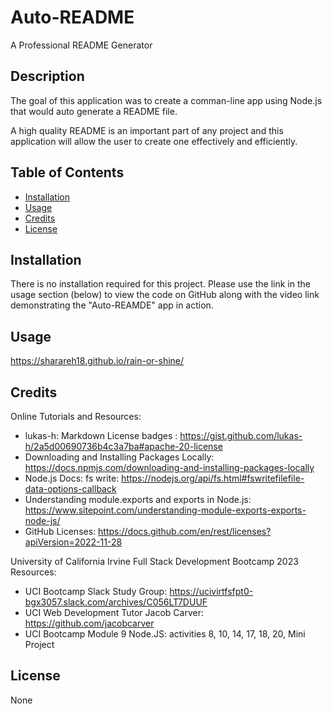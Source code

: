 # Auto-README
A Professional README Generator
## Description
The goal of this application was to create a comman-line app using Node.js that would auto generate a README file. 

A high quality README is an important part of any project and this application will allow the user to create one effectively and efficiently. 

## Table of Contents 

- [Installation](#installation)
- [Usage](#usage)
- [Credits](#credits)
- [License](#license)

## Installation

There is no installation required for this project. Please use the link in the usage section (below) to view the code on GitHub along with the video link demonstrating the "Auto-REAMDE" app in action.   

## Usage


https://sharareh18.github.io/rain-or-shine/



## Credits

Online Tutorials and Resources:

-  lukas-h: Markdown License badges : https://gist.github.com/lukas-h/2a5d00690736b4c3a7ba#apache-20-license
-  Downloading and Installing Packages Locally: https://docs.npmjs.com/downloading-and-installing-packages-locally
-  Node.js Docs: fs write: https://nodejs.org/api/fs.html#fswritefilefile-data-options-callback
-  Understanding module.exports and exports in Node.js:  https://www.sitepoint.com/understanding-module-exports-exports-node-js/
-  GitHub Licenses:  https://docs.github.com/en/rest/licenses?apiVersion=2022-11-28

University of California Irvine Full Stack Development Bootcamp 2023 Resources:

-  UCI Bootcamp Slack Study Group:  https://ucivirtfsfpt0-bgx3057.slack.com/archives/C056LT7DUUF
-  UCI Web Development Tutor Jacob Carver:  https://github.com/jacobcarver
-  UCI Bootcamp Module 9 Node.JS: activities 8, 10, 14, 17, 18, 20, Mini Project 

## License

None
